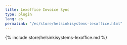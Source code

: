 ```yaml
---
title: Lexoffice Invoice Sync
type: plugin
lang: es
permalink: "/es/store/helsinkisystems-lexoffice.html"
---
```


{% include store/helsinkisystems-lexoffice.md %}
